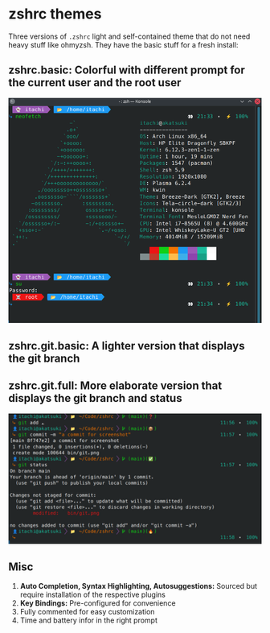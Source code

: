 # zshrc themes

Three versions of `.zshrc` light and self-contained theme that do not need heavy stuff like ohmyzsh. They have the basic stuff for a fresh install:

## zshrc.basic: Colorful with different prompt for the current user and the root user

![How it looks like](./bin/zshrc.png)

## zshrc.git.basic: A lighter version that displays the git branch

## zshrc.git.full: More elaborate version that displays the git branch and status

![How it looks like](./bin/git.png)

## Misc
1. **Auto Completion, Syntax Highlighting, Autosuggestions:** Sourced but require installation of the respective plugins
2. **Key Bindings:** Pre-configured for convenience
3. Fully commented for easy customization
4. Time and battery infor in the right prompt
